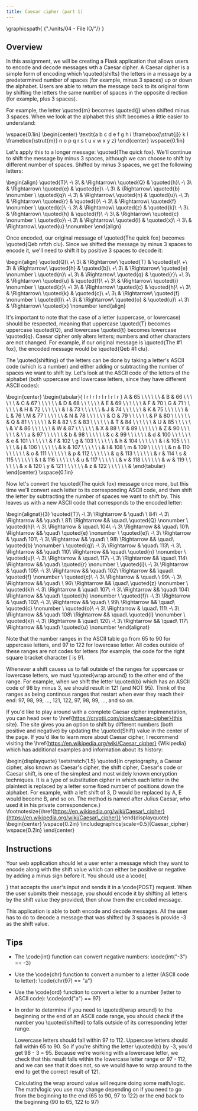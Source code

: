 ```yaml
---
title: Caesar cipher (part 1)
---
```


\graphicspath{ {"./units/04 - File IO/"/} }

## Overview

In this assignment, we will be creating a Flask application that
allows users to encode and decode messages wth a Caesar cipher. A
Caesar cipher is a simple form of encoding which \quoted{shifts} the
letters in a message by a predetermined number of spaces (for example,
minus 3 spaces) up or down the alphabet. Users are able to return the
message back to its original form by shifting the letters the same
number of spaces in the opposite direction (for example, plus 3 spaces).

For example, the letter \quoted{m} becomes \quoted{j} when shifted
minus 3 spaces. When we look at the alphabet this shift becomes a
little easier to understand:

\vspace{0.1in}
\begin{center}
\textit{a b c d e f g h i \framebox{\strut{j}} k l
\framebox{\strut{m}} n o p q r s t u v w x y z}
\end{center}
\vspace{0.1in}

Let's apply this to a longer message: \quoted{The quick fox}. We'll
continue to shift the message by minus 3 spaces, although we can
choose to shift by different number of spaces. Shifted by minus 3
spaces, we get the following letters:

\begin{align}
\quoted{T}\ -\ 3\ & \Rightarrow\ \quoted{Q} & \quoted{h}\ -\ 3\ & \Rightarrow\ \quoted{e} & \quoted{e}\ -\ 3\ & \Rightarrow\ \quoted{b} \nonumber \\
\quoted{q}\ -\ 3\ & \Rightarrow\ \quoted{n} & \quoted{u}\ -\ 3\ & \Rightarrow\ \quoted{r} & \quoted{i}\ -\ 3\ & \Rightarrow\ \quoted{f} \nonumber \\
\quoted{c}\ -\ 3\ & \Rightarrow\ \quoted{z} & \quoted{k}\ -\ 3\ & \Rightarrow\ \quoted{h} & \quoted{f}\ -\ 3\ & \Rightarrow\ \quoted{c} \nonumber \\
\quoted{o}\ -\ 3\ & \Rightarrow\ \quoted{l} & \quoted{x}\ -\ 3\ & \Rightarrow\ \quoted{u} \nonumber
\end{align}

Once encoded, our original message of \quoted{The quick fox} becomes
\quoted{Qeb nrfzh clu}. Since we shifted the message by minus 3 spaces
to encode it, we'll need to shift it by positive 3 spaces to decode
it:

\begin{align}
\quoted{Q}\ +\ 3\ & \Rightarrow\ \quoted{T} & \quoted{e}\ +\ 3\ & \Rightarrow\ \quoted{h} & \quoted{b}\ +\ 3\ & \Rightarrow\ \quoted{e} \nonumber \\
\quoted{n}\ +\ 3\ & \Rightarrow\ \quoted{q} & \quoted{r}\ +\ 3\ & \Rightarrow\ \quoted{u} & \quoted{f}\ +\ 3\ & \Rightarrow\ \quoted{i} \nonumber \\
\quoted{z}\ +\ 3\ & \Rightarrow\ \quoted{c} & \quoted{h}\ +\ 3\ & \Rightarrow\ \quoted{k} & \quoted{c}\ +\ 3\ & \Rightarrow\ \quoted{f} \nonumber \\
\quoted{l}\ +\ 3\ & \Rightarrow\ \quoted{o} & \quoted{u}\ +\ 3\ & \Rightarrow\ \quoted{x} \nonumber
\end{align}

It's important to note that the case of a letter (uppercase, or
lowercase) should be respected, meaning that uppercase \quoted{T}
becomes uppercase \quoted{Q}, and lowercase \quoted{t} becomes
lowercase \quoted{q}. Caesar cipher only alters letters; numbers and
other characters are not changed. For example, if our original message
is \quoted{The \#1 fox}, the encoded message would be \quoted{Qeb \#1
clu}.

The \quoted{shifting} of the letters can be done by taking a letter's
ASCII code (which is a number) and either adding or subtracting the
number of spaces we want to shift by. Let's look at the ASCII code of
the letters of the alphabet (both uppercase and lowercase letters,
since they have different ASCII codes):

\begin{center}
\begin{tabular}{ l r l r l r l r l r l r }
A & 65 \ \ \ \ \ \ & B & 66 \ \ \ \ \ \ & C & 67 \ \ \ \ \ \ & D & 68 \ \ \ \ \ \ & E & 69 \ \ \ \ \ \ & F & 70 \\
G & 71 \ \ \ \ \ \ & H & 72 \ \ \ \ \ \ & I & 73 \ \ \ \ \ \ & J & 74 \ \ \ \ \ \ & K & 75 \ \ \ \ \ \ & L & 76 \\
M & 77 \ \ \ \ \ \ & N & 78 \ \ \ \ \ \ & O & 79 \ \ \ \ \ \ & P & 80 \ \ \ \ \ \ & Q & 81 \ \ \ \ \ \ & R & 82 \\
S & 83 \ \ \ \ \ \ & T & 84 \ \ \ \ \ \ & U & 85 \ \ \ \ \ \ & V & 86 \ \ \ \ \ \ & W & 87 \ \ \ \ \ \ & X & 88 \\
Y & 89 \ \ \ \ \ \ & Z & 90 \ \ \ \ \ \ & \\
 \\
a & 97 \ \ \ \ \ \ & b & 98 \ \ \ \ \ \ & c & 99 \ \ \ \ \ \ & d & 100 \ \ \ \ \ \ & e & 101 \ \ \ \ \ \ & f & 102 \\
g & 103 \ \ \ \ \ \ & h & 104 \ \ \ \ \ \ & i & 105 \ \ \ \ \ \ & j & 106 \ \ \ \ \ \ & k & 107 \ \ \ \ \ \ & l & 108 \\
m & 109 \ \ \ \ \ \ & n & 110 \ \ \ \ \ \ & o & 111 \ \ \ \ \ \ & p & 112 \ \ \ \ \ \ & q & 113 \ \ \ \ \ \ & r & 114 \\
s & 115 \ \ \ \ \ \ & t & 116 \ \ \ \ \ \ & u & 117 \ \ \ \ \ \ & v & 118 \ \ \ \ \ \ & w & 119 \ \ \ \ \ \ & x & 120 \\
y & 121 \ \ \ \ \ \ & z & 122 \ \ \ \ \ \ & 
\end{tabular}
\end{center}
\vspace{0.1in}

Now let's convert the \quoted{The quick fox} message once more, but
this time we'll convert each letter to its corresponding ASCII code,
and then shift the letter by subtracting the number of spaces we want
to shift by. This leaves us with a new ASCII code that corresponds to
the encoded letter:

\begin{alignat}{3}
\quoted{T}\ -\ 3\ \Rightarrow & \quad\ \ 84\ -\ 3\ \Rightarrow && \quad\ \ 81\ \Rightarrow && \quad\ \quoted{Q} \nonumber \\
\quoted{h}\ -\ 3\ \Rightarrow & \quad\ 104\ -\ 3\ \Rightarrow && \quad\ 101\ \Rightarrow && \quad\ \quoted{e} \nonumber \\
\quoted{e}\ -\ 3\ \Rightarrow & \quad\ 101\ -\ 3\ \Rightarrow && \quad\ \ 98\ \Rightarrow && \quad\ \quoted{b} \nonumber \\
\quoted{q}\ -\ 3\ \Rightarrow & \quad\ 113\ -\ 3\ \Rightarrow && \quad\ 110\ \Rightarrow && \quad\ \quoted{n} \nonumber \\
\quoted{u}\ -\ 3\ \Rightarrow & \quad\ 117\ -\ 3\ \Rightarrow && \quad\ 114\ \Rightarrow && \quad\ \quoted{r} \nonumber \\
\quoted{i}\ -\ 3\ \Rightarrow & \quad\ 105\ -\ 3\ \Rightarrow && \quad\ 102\ \Rightarrow && \quad\ \quoted{f} \nonumber \\
\quoted{c}\ -\ 3\ \Rightarrow & \quad\ \ 99\ -\ 3\ \Rightarrow && \quad\ \ 96\ \Rightarrow && \quad\ \quoted{z} \nonumber \\
\quoted{k}\ -\ 3\ \Rightarrow & \quad\ 107\ -\ 3\ \Rightarrow && \quad\ 104\ \Rightarrow && \quad\ \quoted{h} \nonumber \\
\quoted{f}\ -\ 3\ \Rightarrow & \quad\ 102\ -\ 3\ \Rightarrow && \quad\ \ 99\ \Rightarrow && \quad\ \quoted{c} \nonumber \\
\quoted{o}\ -\ 3\ \Rightarrow & \quad\ 111\ -\ 3\ \Rightarrow && \quad\ 108\ \Rightarrow && \quad\ \quoted{l} \nonumber \\
\quoted{x}\ -\ 3\ \Rightarrow & \quad\ 120\ -\ 3\ \Rightarrow && \quad\ 117\ \Rightarrow && \quad\ \quoted{u} \nonumber
\end{alignat}

Note that the number ranges in the ASCII table go from 65 to 90 for
uppercase letters, and 97 to 122 for lowercase letter. All codes
outside of these ranges are not codes for letters (for example, the
code for the right square bracket character [ is 91.

Whenever a shift causes us to fall outside of the ranges for uppercase
or lowercase letters, we must \quoted{wrap around} to the other end of
the range. For example, when we shift the letter \quoted{b} which has
an ASCII code of 98 by minus 3, we should result in 121 (and NOT
95). Think of the ranges as being continous ranges that restart when
ever they reach their end: 97, 98, 99, ..., 121, 122, 97, 98, 99, ...,
and so on.

If you'd like to play around with a complete Caesar cipher
implmenetation, you can head over to
\href{https://cryptii.com/pipes/caesar-cipher}{this site}. The site
gives you an option to shift by different numbers (both positive and
negative) by updating the \quoted{Shift} value in the center of the
page. If you'd like to learn more about Caesar cipher, I recommend
visiting the \href{https://en.wikipedia.org/wiki/Caesar_cipher}
{Wikipedia} which has additional examples and information about its
history:

\begin{displayquote}
\setstretch{1.5}
\quoted{In cryptography, a Caesar cipher, also known as Caesar's
cipher, the shift cipher, Caesar's code or Caesar shift, is one of the
simplest and most widely known encryption techniques. It is a type of
substitution cipher in which each letter in the plaintext is replaced
by a letter some fixed number of positions down the alphabet. For
example, with a left shift of 3, D would be replaced by A, E would
become B, and so on. The method is named after Julius Caesar, who used
it in his private correspondence.} \footnotesize{\href{https://en.wikipedia.org/wiki/Caesar\_cipher}{https://en.wikipedia.org/wiki/Caesar\_cipher}}
\end{displayquote}
\begin{center}
\vspace{0.2in}
\includegraphics[scale=0.5]{Caesar_cipher}
\vspace{0.2in}
\end{center}

## Instructions

Your web application should let a user enter a message which they want
to encode along with the shift value which can either be positive or
negative by adding a minus sign before it. You should use a
\code{<form>} that accepts the user's input and sends it in a
\code{POST} request. When the user submits their message, you should
encode it by shifting all letters by the shift value they provided,
then show them the encoded message.

This application is able to both encode and decode messages. All the
user has to do to decode a message that was shifted by 3 spaces is
provide -3 as the shift value.

## Tips

- The \code{int} function can convert negative numbers:
  \code{int("-3") == -3}
- Use the \code{chr} function to convert a number to a letter (ASCII
  code to letter): \code{chr(97) == "a"}
- Use the \code{ord} function to convert a letter to a number (letter
  to ASCII code): \code{ord("a") == 97}
- In order to determine if you need to \quoted{wrap around} to the
  beginning or the end of an ASCII code range, you should check if the
  number you \quoted{shifted} to falls outside of its corresponding
  letter range.

  Lowercase letters should fall within 97 to 112. Uppercase letters
  should fall within 65 to 90.  So if you're shifting the letter
  \quoted{b} by -3, you'd get 98 - 3 = 95. Because we're working with
  a lowercase letter, we check that this result falls within the
  lowercase letter range or 97 - 112, and we can see that it does not,
  so we would have to wrap around to the end to get the correct result
  of 121.

  Calculating the wrap around value will require doing some
  math/logic. The math/logic you use may change depending on if you
  need to go from the beginning to the end (65 to 90, 97 to 122) or
  the end back to the beginning (90 to 65, 122 to 97)

